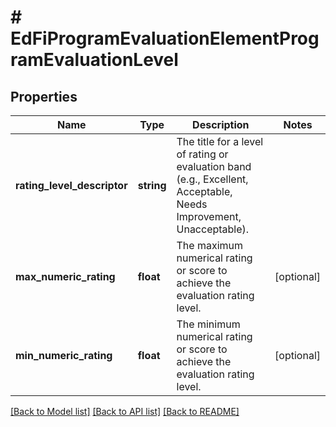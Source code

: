 # # EdFiProgramEvaluationElementProgramEvaluationLevel

## Properties

Name | Type | Description | Notes
------------ | ------------- | ------------- | -------------
**rating_level_descriptor** | **string** | The title for a level of rating or evaluation band (e.g., Excellent, Acceptable, Needs Improvement, Unacceptable). |
**max_numeric_rating** | **float** | The maximum numerical rating or score to achieve the evaluation rating level. | [optional]
**min_numeric_rating** | **float** | The minimum numerical rating or score to achieve the evaluation rating level. | [optional]

[[Back to Model list]](../../README.md#models) [[Back to API list]](../../README.md#endpoints) [[Back to README]](../../README.md)
